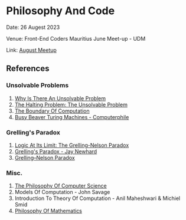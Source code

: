 # Philosophy And Code

Date: 26 Augest 2023

Venue: Front-End Coders Mauritius June Meet-up - UDM

Link: [August Meetup](https://frontend.mu/meetup/47)

## References

### Unsolvable Problems

1. [Why Is There An Unsolvable Problem](https://www.youtube.com/watch?v=2eQiL2eAKU0)
2. [The Halting Problem: The Unsolvable Problem](https://www.youtube.com/watch?v=VyHbd6sx5Po)
3. [The Boundary Of Computation](https://www.youtube.com/watch?v=kmAc1nDizu0)
4. [Busy Beaver Turing Machines - Computerphile](https://www.youtube.com/watch?v=CE8UhcyJS0I)


### Grelling's Paradox

1. [Logic At Its Limit: The Grelling-Nelson Paradox](https://www.youtube.com/watch?v=U2l-Ty5yyU4)
2. [Grelling's Paradox - Jay Newhard](https://www.jstor.org/stable/4321641)
3. [Grelling–Nelson Paradox](https://en.wikipedia.org/wiki/Grelling%E2%80%93Nelson_paradox)


### Misc.

1. [The Philosophy Of Computer Science](https://plato.stanford.edu/Archives/Win2017/entries/computer-science/#:~:text=The%20philosophy%20of%20computer%20science%20also%20considers%20the%20analysis%20of,and%20testing%20of%20those%20systems.)
2. Models Of Computation - John Savage
3. Introduction To Theory Of Computation - Anil Maheshwari & Michiel Smid
4. [Philosophy Of Mathematics](https://plato.stanford.edu/entries/philosophy-mathematics/)
